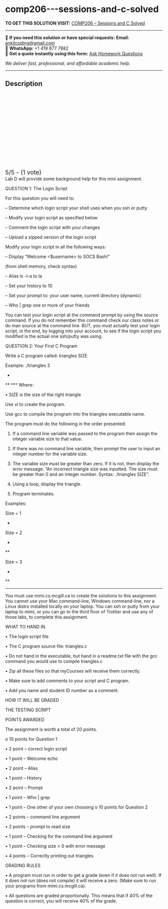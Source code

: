 # comp206---sessions-and-c-solved
**TO GET THIS SOLUTION VISIT:** [COMP206 – Sessions and C Solved](https://www.ankitcodinghub.com/product/comp206-sessions-and-c-solved/)


---

📩 **If you need this solution or have special requests:** **Email:** ankitcoding@gmail.com  
📱 **WhatsApp:** +1 419 877 7882  
📄 **Get a quote instantly using this form:** [Ask Homework Questions](https://www.ankitcodinghub.com/services/ask-homework-questions/)

*We deliver fast, professional, and affordable academic help.*

---

<h2>Description</h2>



<div class="kk-star-ratings kksr-auto kksr-align-center kksr-valign-top" data-payload="{&quot;align&quot;:&quot;center&quot;,&quot;id&quot;:&quot;110737&quot;,&quot;slug&quot;:&quot;default&quot;,&quot;valign&quot;:&quot;top&quot;,&quot;ignore&quot;:&quot;&quot;,&quot;reference&quot;:&quot;auto&quot;,&quot;class&quot;:&quot;&quot;,&quot;count&quot;:&quot;1&quot;,&quot;legendonly&quot;:&quot;&quot;,&quot;readonly&quot;:&quot;&quot;,&quot;score&quot;:&quot;5&quot;,&quot;starsonly&quot;:&quot;&quot;,&quot;best&quot;:&quot;5&quot;,&quot;gap&quot;:&quot;4&quot;,&quot;greet&quot;:&quot;Rate this product&quot;,&quot;legend&quot;:&quot;5\/5 - (1 vote)&quot;,&quot;size&quot;:&quot;24&quot;,&quot;title&quot;:&quot;COMP206 - Sessions and C Solved&quot;,&quot;width&quot;:&quot;138&quot;,&quot;_legend&quot;:&quot;{score}\/{best} - ({count} {votes})&quot;,&quot;font_factor&quot;:&quot;1.25&quot;}">

<div class="kksr-stars">

<div class="kksr-stars-inactive">
            <div class="kksr-star" data-star="1" style="padding-right: 4px">


<div class="kksr-icon" style="width: 24px; height: 24px;"></div>
        </div>
            <div class="kksr-star" data-star="2" style="padding-right: 4px">


<div class="kksr-icon" style="width: 24px; height: 24px;"></div>
        </div>
            <div class="kksr-star" data-star="3" style="padding-right: 4px">


<div class="kksr-icon" style="width: 24px; height: 24px;"></div>
        </div>
            <div class="kksr-star" data-star="4" style="padding-right: 4px">


<div class="kksr-icon" style="width: 24px; height: 24px;"></div>
        </div>
            <div class="kksr-star" data-star="5" style="padding-right: 4px">


<div class="kksr-icon" style="width: 24px; height: 24px;"></div>
        </div>
    </div>

<div class="kksr-stars-active" style="width: 138px;">
            <div class="kksr-star" style="padding-right: 4px">


<div class="kksr-icon" style="width: 24px; height: 24px;"></div>
        </div>
            <div class="kksr-star" style="padding-right: 4px">


<div class="kksr-icon" style="width: 24px; height: 24px;"></div>
        </div>
            <div class="kksr-star" style="padding-right: 4px">


<div class="kksr-icon" style="width: 24px; height: 24px;"></div>
        </div>
            <div class="kksr-star" style="padding-right: 4px">


<div class="kksr-icon" style="width: 24px; height: 24px;"></div>
        </div>
            <div class="kksr-star" style="padding-right: 4px">


<div class="kksr-icon" style="width: 24px; height: 24px;"></div>
        </div>
    </div>
</div>


<div class="kksr-legend" style="font-size: 19.2px;">
            5/5 - (1 vote)    </div>
    </div>
Lab D will provide some background help for this mini assignment.

QUESTION 1: The Login Script

For this question you will need to:

– Determine which login script your shell uses when you ssh or putty

– Modify your login script as specified below

– Comment the login script with your changes

– Upload a zipped version of the login script

Modify your login script in all the following ways:

– Display “Welcome &lt;$username&gt; to SOCS Bash!”

(from shell memory, check syntax)

– Alias ls -l-a to la

– Set your history to 10

– Set your prompt to: your user name, current directory (dynamic)

– Who | grep one or more of your friends

You can test your login script at the command prompt by using the source command. If you do not remember this command check our class notes or do man source at the command line. BUT, you must actually test your login script, in the end, by logging into your account, to see if the login script you modified is the actual one ssh/putty was using.

QUESTION 2: Your First C Program

Write a C program called: triangles SIZE

Example: ./triangles 3

*

** *** Where:

• SIZE is the size of the right triangle

Use vi to create the program.

Use gcc to compile the program into the triangles executable name.

The program must do the following in the order presented:

1. If a command line variable was passed to the program then assign the integer variable size to that value.

2. If there was no command line variable, then prompt the user to input an integer number for the variable size.

3. The variable size must be greater than zero. If it is not, then display the error message: “An incorrect triangle size was inputted. The size must be greater than 0 and an integer number. Syntax: ./triangles SIZE”.

4. Using a loop, display the triangle.

5. Program terminates.

Examples:

Size = 1

*

Size = 2

*

**

Size = 3

*

**

***

You must use mimi.cs.mcgill.ca to create the solutions to this assignment. You cannot use your Mac command-line, Windows command-line, nor a Linux distro installed locally on your laptop. You can ssh or putty from your laptop to mimi, or you can go to the third floor of Trottier and use any of those labs, to complete this assignment.

WHAT TO HAND IN

• The login script file

• The C program source file: triangles.c

• Do not hand in the executable, but hand in a readme.txt file with the gcc command you would use to compile triangles.c

• Zip all these files so that myCourses will receive them correctly.

• Make sure to add comments to your script and C program.

• Add you name and student ID number as a comment.

HOW IT WILL BE GRADED

THE TESTING SCRIPT

POINTS AWARDED

The assignment is worth a total of 20 points.

o 10 points for Question 1

• 2 point – correct login script

• 1 point – Welcome echo

• 2 point – Alias

• 1 point – History

• 2 point – Prompt

• 1 point – Who | grep

• 1 point – One other of your own choosing o 10 points for Question 2

• 2 points – command line argument

• 2 points – prompt to read size

• 1 point – Checking for the command line argument

• 1 point – Checking size &gt; 0 with error message

• 4 points – Correctly printing out triangles

GRADING RULES

• A program must run in order to get a grade (even if it does not run well). If it does not run (does not compile) it will receive a zero. (Make sure to run your programs from mimi.cs.mcgill.ca).

• All questions are graded proportionally. This means that if 40% of the question is correct, you will receive 40% of the grade.
